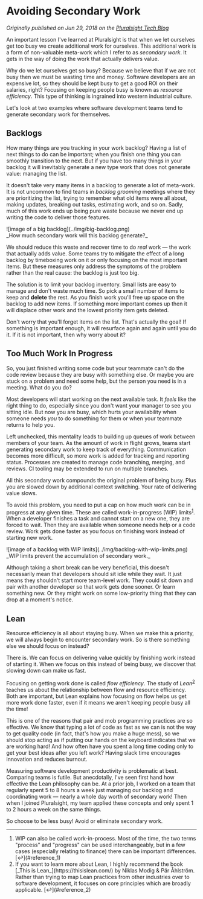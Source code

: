 # Avoiding Secondary Work


_Originally published on Jun 29, 2018 on the [Pluralsight Tech Blog](https://www.pluralsight.com/tech-blog/avoiding-secondary-work)_

An important lesson I've learned at Pluralsight is that when we let ourselves get too busy we create additional work for ourselves.
This additional work is a form of non-valuable meta-work which I refer to as _secondary work_.
It gets in the way of doing the work that actually delivers value.

Why do we let ourselves get so busy?
Because we believe that if we are not busy then we must be wasting time and money.
Software developers are an expensive lot, so they should be kept busy to get a good ROI on their salaries, right?
Focusing on keeping people busy is known as _resource efficiency_.
This type of thinking is ingrained into western industrial culture.

Let's look at two examples where software development teams tend to generate secondary work for themselves.


## Backlogs

How many things are you tracking in your work backlog?
Having a list of next things to do can be important; when you finish one thing you can smoothly transition to the next.
But if you have too many things in your backlog it will inevitably generate a new type work that does not generate value: managing the list.

It doesn't take very many items in a backlog to generate a lot of meta-work.
It is not uncommon to find teams in _backlog grooming_ meetings where they are prioritizing the list,
trying to remember what old items were all about, making updates, breaking out tasks, estimating work, and so on.
Sadly, much of this work ends up being pure waste because we never end up writing the code to deliver those features.

<div class="blog-image">
![image of a big backlog](../img/big-backlog.png)
<br/>
_How much secondary work will this backlog generate?_
</div>

We should reduce this waste and recover time to do _real_ work &mdash; the work that actually adds value.
Some teams try to mitigate the effect of a long backlog by timeboxing work on it or only focusing on the most important items.
But these measures only address the symptoms of the problem rather than the real cause: the backlog is just too big.

The solution is to limit your backlog inventory.
Small lists are easy to manage and don't waste much time.
So pick a small number of items to keep and **delete** the rest.
As you finish work you'll free up space on the backlog to add new items.
If something more important comes up then it will displace other work and the lowest priority item gets deleted.

Don't worry that you'll forget items on the list.
That's actually the goal!
If something is important enough, it will resurface again and again until you do it.
If it is not important, then why worry about it?


## Too Much Work In Progress

So, you just finished writing some code but your teammate can't do the code review because they are busy with something else.
Or maybe you are stuck on a problem and need some help, but the person you need is in a meeting.
What do you do?

Most developers will start working on the next available task.
It _feels_ like the right thing to do, especially since you don't want your manager to see you sitting idle.
But now you are busy, which hurts your availability when someone needs _you_ to do something for them or when your teammate returns to help you.

Left unchecked, this mentality leads to building up queues of work between members of your team.
As the amount of work in flight grows, teams start generating secondary work to keep track of everything.
Communication becomes more difficult, so more work is added for tracking and reporting status.
Processes are created to manage code branching, merging, and reviews.
CI tooling may be extended to run on multiple branches.

All this secondary work compounds the original problem of being busy.
Plus you are slowed down by additional context switching.
Your rate of delivering value slows.

<a name="reference_1"></a>
To avoid this problem, you need to put a cap on how much work can be in progress at any given time.
These are called work-in-progress (WIP) limits<sup>[1](#footnote_1)</sup>.
When a developer finishes a task and cannot start on a new one, they are forced to wait.
Then they are available when someone needs help or a code review.
Work gets done faster as you focus on finishing work instead of starting new work.

<div class="blog-image">
![image of a backlog with WIP limits](../img/backlog-with-wip-limits.png)
<br/>
_WIP limits prevent the accumulation of secondary work._
</div>

Although taking a short break can be very beneficial,
this doesn't necessarily mean that developers should sit idle while they wait.
It just means they shouldn't start more team-level work.
They could sit down and pair with another developer so that work gets done sooner.
Or learn something new.
Or they might work on some low-priority thing that they can drop at a moment's notice.


## Lean

Resource efficiency is all about staying busy.
When we make this a priority, we will always begin to encounter secondary work.
So is there something else we should focus on instead?

There is. We can focus on delivering value quickly by finishing work instead of starting it.
When we focus on this instead of being busy, we discover that slowing down can make us fast.

<a name="reference_2"></a>
Focusing on getting work done is called _flow efficiency_.
The study of _Lean_<sup>[2](#footnote_2)</sup> teaches us about the relationship between flow and resource efficiency.
Both are important, but Lean explains how focusing on flow helps us get more work done faster, even if it means we aren't keeping people busy all the time!

This is one of the reasons that pair and mob programming practices are so effective.
We know that typing a lot of code as fast as we can is not the way to get quality code (in fact, that's how you make a huge mess), so we should stop acting as if putting our hands on the keyboard indicates that we are working hard!
And how often have you spent a long time coding only to get your best ideas after you left work?
Having slack time encourages innovation and reduces burnout.

Measuring software development productivity is problematic at best.
Comparing teams is futile.
But anecdotally, I've seen first hand how effective the Lean philosophy can be.
At a prior job, I worked on a team that regularly spent 5 to 8 hours a week just managing our backlog and coordinating work
&mdash; nearly a whole day worth of secondary work!
Then when I joined Pluralsight, my team applied these concepts and only spent 1 to 2 hours a week on the same things.

So choose to be less busy!
Avoid or eliminate secondary work.

---

<div class="footnotes">
<ol>
    <a name="footnote_1"></a>
    <li>
        WIP can also be called work-in-process.
        Most of the time, the two terms "process" and "progress" can be used interchangeably,
        but in a few cases (especially relating to finance) there can be important differences. [↩](#reference_1)
    </li>
    <a name="footnote_2"></a>
    <li>
        If you want to learn more about Lean, I highly recommend the book [_This is Lean_](https://thisislean.com/) by Niklas Modig &amp; Pär Åhlström.
        Rather than trying to map Lean practices from other industries over to software development,
        it focuses on core principles which are broadly applicable. [↩](#reference_2)
    </li>
</ol>
</div>
